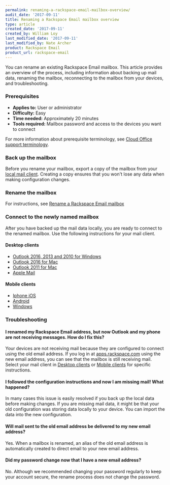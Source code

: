 ```yaml
---
permalink: renaming-a-rackspace-email-mailbox-overview/
audit_date: '2017-09-11'
title: Renaming a Rackspace Email mailbox overview
type: article
created_date: '2017-09-11'
created_by: William Loy
last_modified_date: '2017-09-11'
last_modified_by: Nate Archer
product: Rackspace Email
product_url: rackspace-email
---
```


You can rename an existing Rackspace Email mailbox. This article provides an overview of the process, including information about backing up mail data, renaming the mailbox, reconnecting to the mailbox from your devices, and troubleshooting. 

### Prerequisites

- **Applies to:** User or administrator
- **Difficulty:** Easy
- **Time needed:** Approximately 20 minutes
- **Tools required:**  Mailbox password and access to the devices you want to connect

For more information about prerequisite terminology, see [Cloud Office support terminology](/how-to/cloud-office-support-terminology/).


### Back up the mailbox

Before you rename your mailbox, export a copy of the mailbox from your [local mail client](/how-to/cloud-office-support-terminology). Creating a copy ensures that you won't lose any data when making configuration changes.

### Rename the mailbox

For instructions, see [Rename a Rackspace Email mailbox](/how-to/rename-a-rackspace-email-mailbox)

### Connect to the newly named mailbox

After you have backed up the mail data locally, you are ready to connect to the renamed mailbox. Use the following instructions for your mail client. 

#### Desktop clients

- [Outlook 2016, 2013 and 2010 for Windows](/how-to/renamed-email-address-configuration-for-outlook-on-windows)
- [Outlook 2016 for Mac](/how-to/renamed-email-address-configuration-for-outlook-2016-on-mac)
- [Outlook 2011 for Mac](/how-to/renamed-email-address-configuration-for-outlook-2011-on-mac)
- [Apple Mail](/how-to/renamed-email-address-configuration-for-apple-mail)

#### Mobile clients

- [Iphone iOS](/how-to/renamed-email-address-configuration-for-iphone-iOS)
- [Android](/how-to/renamed-email-address-configuration-for-android-mobile-phone)
- [Windows](/how-to/renamed-email-address-configuration-for-windows-mobile-phone)

### Troubleshooting

#### I renamed my Rackspace Email address, but now Outlook and my phone are not receiving messages. How do I fix this?

Your devices are not receiving mail because they are configured to connect using the old email address. If you log in at [apps.rackspace.com](apps.rackspace.com) using the new email address, you can see that the mailbox is still receiving mail. Select your mail client in [Desktop clients](#desktop-clients) or [Mobile clients](#mobile-clients) for specific instructions.

#### I followed the configuration instructions and now I am missing mail! What happened?

In many cases this issue is easily resolved if you back up the local data before making changes. If you are missing mail data, it might be that your old configuration was storing data locally to your device. You can import the data into the new configuration.

#### Will mail sent to the old email address be delivered to my new email address?

Yes. When a mailbox is renamed, an alias of the old email address is automatically created to direct email to your new email address.

#### Did my password change now that I have a new email address?

No. Although we recommended changing your password regularly to keep your account secure, the rename process does not change the password.



